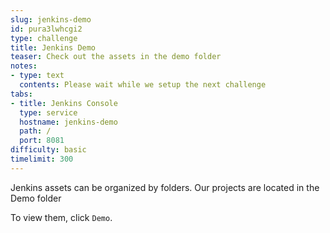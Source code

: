 ```yaml
---
slug: jenkins-demo
id: pura3lwhcgi2
type: challenge
title: Jenkins Demo
teaser: Check out the assets in the demo folder
notes:
- type: text
  contents: Please wait while we setup the next challenge
tabs:
- title: Jenkins Console
  type: service
  hostname: jenkins-demo
  path: /
  port: 8081
difficulty: basic
timelimit: 300
---
```

Jenkins assets can be organized by folders.
Our projects are located in the Demo folder

To view them, click `Demo`.
